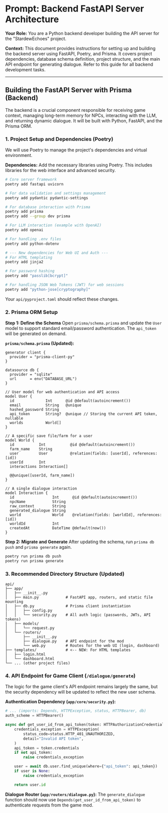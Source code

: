 # Prompt: Backend FastAPI Server Architecture

**Your Role:** You are a Python backend developer building the API server for the "StardewEchoes" project.

**Context:** This document provides instructions for setting up and building the backend server using FastAPI, Poetry, and Prisma. It covers project dependencies, database schema definition, project structure, and the main API endpoint for generating dialogue. Refer to this guide for all backend development tasks.

---

## Building the FastAPI Server with Prisma (Backend)

The backend is a crucial component responsible for receiving game context, managing long-term memory for NPCs, interacting with the LLM, and returning dynamic dialogue. It will be built with Python, FastAPI, and the Prisma ORM.

### 1. Project Setup and Dependencies (Poetry)

We will use Poetry to manage the project's dependencies and virtual environment.

**Dependencies:**
Add the necessary libraries using Poetry. This includes libraries for the web interface and advanced security.

```bash
# Core server framework
poetry add fastapi uvicorn

# For data validation and settings management
poetry add pydantic pydantic-settings

# For database interaction with Prisma
poetry add prisma
poetry add --group dev prisma

# For LLM interaction (example with OpenAI)
poetry add openai

# For handling .env files
poetry add python-dotenv

# --- New dependencies for Web UI and Auth ---
# For HTML templating
poetry add jinja2

# For password hashing
poetry add "passlib[bcrypt]"

# For handling JSON Web Tokens (JWT) for web sessions
poetry add "python-jose[cryptography]"
```

Your `api/pyproject.toml` should reflect these changes.

### 2. Prisma ORM Setup

**Step 1: Define the Schema**
Open `prisma/schema.prisma` and update the `User` model to support standard email/password authentication. The `api_token` will be generated on demand.

**`prisma/schema.prisma` (Updated):**

```prisma
generator client {
  provider = "prisma-client-py"
}

datasource db {
  provider = "sqlite"
  url      = env("DATABASE_URL")
}

// User model for web authentication and API access
model User {
  id              Int      @id @default(autoincrement())
  email           String   @unique
  hashed_password String
  api_token       String?  @unique // Storing the current API token, nullable
  worlds          World[]
}

// A specific save file/farm for a user
model World {
  id           Int           @id @default(autoincrement())
  farm_name    String
  user         User          @relation(fields: [userId], references: [id])
  userId       Int
  interactions Interaction[]

  @@unique([userId, farm_name])
}

// A single dialogue interaction
model Interaction {
  id                 Int      @id @default(autoincrement())
  npcName            String
  raw_context        String
  generated_dialogue String
  world              World    @relation(fields: [worldId], references: [id])
  worldId            Int
  createdAt          DateTime @default(now())
}
```

**Step 2: Migrate and Generate**
After updating the schema, run `prisma db push` and `prisma generate` again.

```bash
poetry run prisma db push
poetry run prisma generate
```

### 3. Recommended Directory Structure (Updated)

```
api/
├── app/
│   ├── __init__.py
│   ├── main.py            # FastAPI app, routers, and static file mounting
│   ├── db.py              # Prisma client instantiation
│   │   ├── config.py
│   │   └── security.py    # All auth logic (passwords, JWTs, API tokens)
│   ├── models/
│   │   └── request.py
│   └── routers/
│       ├── __init__.py
│       ├── dialogue.py    # API endpoint for the mod
│       └── web.py         # Routes for the web UI (login, dashboard)
├── templates/             # <-- NEW: For HTML templates
│   ├── login.html
│   └── dashboard.html
└── ... (other project files)
```

### 4. API Endpoint for Game Client (`/dialogue/generate`)

The logic for the game client's API endpoint remains largely the same, but the security dependency will be updated to reflect the new user schema.

**Authentication Dependency (`app/core/security.py`):**

```python
# ... (imports: Depends, HTTPException, status, HTTPBearer, db)
auth_scheme = HTTPBearer()

async def get_user_id_from_api_token(token: HTTPAuthorizationCredentials = Depends(auth_scheme)) -> int:
    credentials_exception = HTTPException(
        status_code=status.HTTP_401_UNAUTHORIZED,
        detail="Invalid API token",
    )
    api_token = token.credentials
    if not api_token:
        raise credentials_exception

    user = await db.user.find_unique(where={"api_token": api_token})
    if user is None:
        raise credentials_exception

    return user.id
```

**Dialogue Router (`app/routers/dialogue.py`):**
The `generate_dialogue` function should now use `Depends(get_user_id_from_api_token)` to authenticate requests from the game mod.
